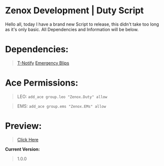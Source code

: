 # Zenox Development | Duty Script

Hello all, today I have a brand new Script to release, this didn't take too long as it's only basic. All Dependencies and Information will be below.

# Dependencies:
> [T-Notify](https://github.com/TasoOneAsia/t-notify)
> [Emergency Blips](https://forum.cfx.re/t/release-emergencyblips/493022)

# Ace Permissions:
> LEO: `add_ace group.leo "Zenox.Duty" allow`

> EMS: `add_ace group.ems "Zenox.EMs" allow`

# Preview:
> [Click Here](https://imgur.com/a/Y2A7bpT)

**Current Version:**
> 1.0.0

